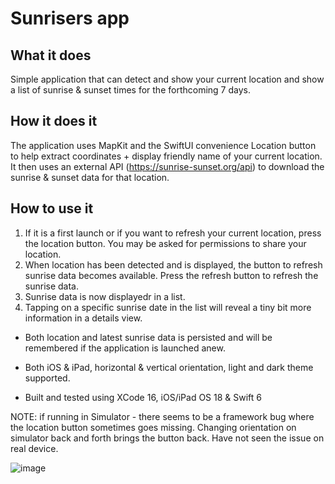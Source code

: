 #  Sunrisers app

## What it does

Simple application that can detect and show your current location and show a list of sunrise & sunset times for the forthcoming 7 days.

## How it does it

The application uses MapKit and the SwiftUI convenience Location button to help extract coordinates + display friendly name of your current location.
It then uses an external API (https://sunrise-sunset.org/api) to download the sunrise & sunset data for that location.

## How to use it

1. If it is a first launch or if you want to refresh your current location, press the location button. You may be asked for permissions to share your location.
2. When location has been detected and is displayed, the button to refresh sunrise data becomes available. Press the refresh button to refresh the sunrise data.
3. Sunrise data is now displayedr in a list.
4. Tapping on a specific sunrise date in the list will reveal a tiny bit more information in a details view.

* Both location and latest sunrise data is persisted and will be remembered if the application is launched anew.

* Both iOS & iPad, horizontal & vertical orientation, light and dark theme supported. 

* Built and tested using XCode 16, iOS/iPad OS 18 & Swift 6

NOTE: if running in Simulator - there seems to be a framework bug where the location button sometimes goes missing. Changing orientation on simulator back and forth brings the button back. Have not seen the issue on real device.

![image](https://github.com/user-attachments/assets/5545f1a4-037c-44c9-bce6-4c23638722af)
